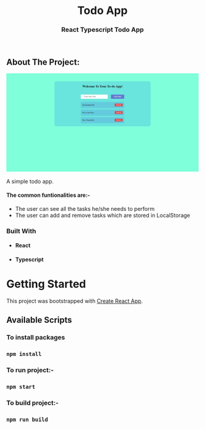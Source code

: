 <!-- PROJECT LOGO -->
<p align="center">

  <h1 align="center">Todo App</h1>

  <h3 align="center">
   React Typescript Todo App
  </h3>
 <br />

</p>

<!-- ABOUT THE PROJECT -->

## About The Project:

![Home page](https://github.com/muradtaghiyev05/todo-react-typescript/blob/main/todo.jpg "Todo App")

A simple todo app.

#### The common funtionalities are:-

- The user can see all the tasks he/she needs to perform
- The user can add and remove tasks which are stored in LocalStorage

### Built With

- #### React
- #### Typescript

<!-- GETTING STARTED -->

# Getting Started

This project was bootstrapped with [Create React App](https://github.com/facebook/create-react-app).

## Available Scripts

### To install packages

### `npm install`

### To run project:-

### `npm start`

### To build project:-

### `npm run build`
